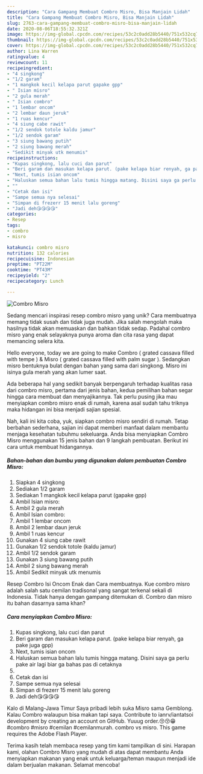 ```yaml
---
description: "Cara Gampang Membuat Combro Misro, Bisa Manjain Lidah"
title: "Cara Gampang Membuat Combro Misro, Bisa Manjain Lidah"
slug: 2763-cara-gampang-membuat-combro-misro-bisa-manjain-lidah
date: 2020-08-06T18:55:32.321Z
image: https://img-global.cpcdn.com/recipes/53c2c0add28b5440/751x532cq70/combro-misro-foto-resep-utama.jpg
thumbnail: https://img-global.cpcdn.com/recipes/53c2c0add28b5440/751x532cq70/combro-misro-foto-resep-utama.jpg
cover: https://img-global.cpcdn.com/recipes/53c2c0add28b5440/751x532cq70/combro-misro-foto-resep-utama.jpg
author: Lina Warren
ratingvalue: 4
reviewcount: 11
recipeingredient:
- "4 singkong"
- "1/2 garam"
- "1 mangkok kecil kelapa parut gapake gpp"
- " Isian misro"
- "2 gula merah"
- " Isian combro"
- "1 lembar oncom"
- "2 lembar daun jeruk"
- "1 ruas kencur"
- "4 siung cabe rawit"
- "1/2 sendok totole kaldu jamur"
- "1/2 sendok garam"
- "3 siung bawang putih"
- "2 siung bawang merah"
- "Sedikit minyak utk menumis"
recipeinstructions:
- "Kupas singkong, lalu cuci dan parut"
- "Beri garam dan masukan kelapa parut. (pake kelapa biar renyah, ga pake juga gpp)"
- "Next, tumis isian oncom"
- "Haluskan semua bahan lalu tumis hingga matang. Disini saya ga perlu pake air lagi biar ga bahas pas di cetaknya"
- ""
- "Cetak dan isi"
- "Sampe semua nya selesai"
- "Simpan di frezerr 15 menit lalu goreng"
- "Jadi deh😘😘😘😘"
categories:
- Resep
tags:
- combro
- misro

katakunci: combro misro 
nutrition: 132 calories
recipecuisine: Indonesian
preptime: "PT22M"
cooktime: "PT43M"
recipeyield: "2"
recipecategory: Lunch

---
```



![Combro Misro](https://img-global.cpcdn.com/recipes/53c2c0add28b5440/751x532cq70/combro-misro-foto-resep-utama.jpg)

Sedang mencari inspirasi resep combro misro yang unik? Cara membuatnya memang tidak susah dan tidak juga mudah. Jika salah mengolah maka hasilnya tidak akan memuaskan dan bahkan tidak sedap. Padahal combro misro yang enak selayaknya punya aroma dan cita rasa yang dapat memancing selera kita.

Hello everyone, today we are going to make Combro ( grated cassava filled with tempe ) &amp; Misro ( grated cassava filled with palm sugar ). Sedangkan misro bentuknya bulat dengan bahan yang sama dari singkong. Misro ini isinya gula merah yang akan lumer saat.

Ada beberapa hal yang sedikit banyak berpengaruh terhadap kualitas rasa dari combro misro, pertama dari jenis bahan, kedua pemilihan bahan segar hingga cara membuat dan menyajikannya. Tak perlu pusing jika mau menyiapkan combro misro enak di rumah, karena asal sudah tahu triknya maka hidangan ini bisa menjadi sajian spesial.


Nah, kali ini kita coba, yuk, siapkan combro misro sendiri di rumah. Tetap berbahan sederhana, sajian ini dapat memberi manfaat dalam membantu menjaga kesehatan tubuhmu sekeluarga. Anda bisa menyiapkan Combro Misro menggunakan 15 jenis bahan dan 9 langkah pembuatan. Berikut ini cara untuk membuat hidangannya.

<!--inarticleads1-->

##### Bahan-bahan dan bumbu yang digunakan dalam pembuatan Combro Misro:

1. Siapkan 4 singkong
1. Sediakan 1/2 garam
1. Sediakan 1 mangkok kecil kelapa parut (gapake gpp)
1. Ambil  Isian misro:
1. Ambil 2 gula merah
1. Ambil  Isian combro:
1. Ambil 1 lembar oncom
1. Ambil 2 lembar daun jeruk
1. Ambil 1 ruas kencur
1. Gunakan 4 siung cabe rawit
1. Gunakan 1/2 sendok totole (kaldu jamur)
1. Ambil 1/2 sendok garam
1. Gunakan 3 siung bawang putih
1. Ambil 2 siung bawang merah
1. Ambil Sedikit minyak utk menumis


Resep Combro Isi Oncom Enak dan Cara membuatnya. Kue combro misro adalah salah satu cemilan tradisonal yang sangat terkenal sekali di Indonesia. Tidak hanya dengan gampang ditemukan di. Combro dan misro itu bahan dasarnya sama khan? 

<!--inarticleads2-->

##### Cara menyiapkan Combro Misro:

1. Kupas singkong, lalu cuci dan parut
1. Beri garam dan masukan kelapa parut. (pake kelapa biar renyah, ga pake juga gpp)
1. Next, tumis isian oncom
1. Haluskan semua bahan lalu tumis hingga matang. Disini saya ga perlu pake air lagi biar ga bahas pas di cetaknya
1. 
1. Cetak dan isi
1. Sampe semua nya selesai
1. Simpan di frezerr 15 menit lalu goreng
1. Jadi deh😘😘😘😘


Kalo di Malang-Jawa Timur Saya pribadi lebih suka Misro sama Gemblong. Kalau Combro walaupun bisa makan tapi saya. Contribute to ianrv/iantatsoi development by creating an account on GitHub. Yuuug order.😚😚😁#combro #misro #cemilan #cemilanmurah. combro vs misro. This game requires the Adobe Flash Player. 

Terima kasih telah membaca resep yang tim kami tampilkan di sini. Harapan kami, olahan Combro Misro yang mudah di atas dapat membantu Anda menyiapkan makanan yang enak untuk keluarga/teman maupun menjadi ide dalam berjualan makanan. Selamat mencoba!
